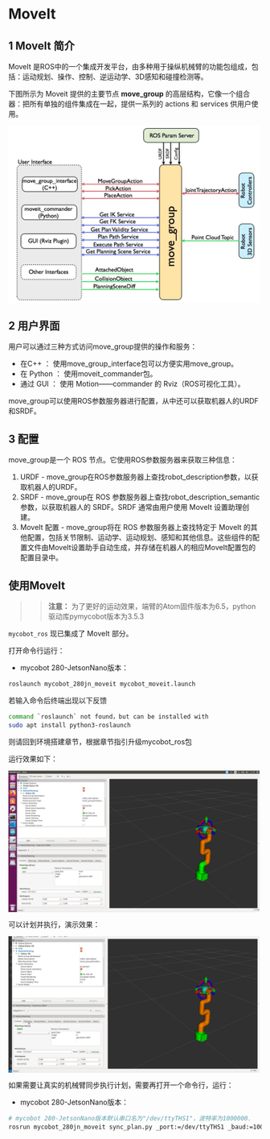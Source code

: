 # MoveIt

## 1 MoveIt 简介

MoveIt 是ROS中的一个集成开发平台，由多种用于操纵机械臂的功能包组成，包括：运动规划、操作、控制、逆运动学、3D感知和碰撞检测等。

下图所示为 Moveit 提供的主要节点 **move_group** 的高层结构，它像一个组合器：把所有单独的组件集成在一起，提供一系列的 actions 和 services 供用户使用。

<img src =../../../../../resource\3-FunctionsAndApplications\6.developmentGuide\ROS\12.1-ROS1\12.1.5-Moveit/moveit-1.png
width ="500"  align = "center">

## 2 用户界面
用户可以通过三种方式访问move_group提供的操作和服务：

* 在C++ ： 使用move_group_interface包可以方便实用move_group。
* 在 Python ： 使用moveit_commander包。
* 通过 GUI ： 使用 Motion——commander 的 Rviz（ROS可视化工具）。

move_group可以使用ROS参数服务器进行配置，从中还可以获取机器人的URDF和SRDF。
## 3 配置
move_group是一个 ROS 节点。它使用ROS参数服务器来获取三种信息：

1. URDF - move_group在ROS参数服务器上查找robot_description参数，以获取机器人的URDF。
2. SRDF - move_group在 ROS 参数服务器上查找robot_description_semantic参数，以获取机器人的 SRDF。SRDF 通常由用户使用 MoveIt 设置助理创建。
3. MoveIt 配置 - move_group将在 ROS 参数服务器上查找特定于 MoveIt 的其他配置，包括关节限制、运动学、运动规划、感知和其他信息。这些组件的配置文件由MoveIt设置助手自动生成，并存储在机器人的相应MoveIt配置包的配置目录中。


## 使用MoveIt

>>**注意：** 为了更好的运动效果，端臂的Atom固件版本为6.5，python驱动库pymycobot版本为3.5.3

`mycobot_ros` 现已集成了 MoveIt 部分。

打开命令行运行：
- mycobot 280-JetsonNano版本：

```bash
roslaunch mycobot_280jn_moveit mycobot_moveit.launch
```
若输入命令后终端出现以下反馈
```bash
command `roslaunch` not found，but can be installed with
sudo apt install python3-roslaunch
```
则请回到环境搭建章节，根据章节指引升级mycobot_ros包

运行效果如下：  

<img src =../../../../../resource\3-FunctionsAndApplications\6.developmentGuide\ROS\12.1-ROS1\12.1.5-Moveit/moveit-2.png
width ="500"  align = "center">

可以计划并执行，演示效果：

<img src =../../../../../resource\3-FunctionsAndApplications\6.developmentGuide\ROS\12.1-ROS1\12.1.5-Moveit/moveit-3.gif
width ="500"  align = "center">

如果需要让真实的机械臂同步执行计划，需要再打开一个命令行，运行：
- mycobot 280-JetsonNano版本：

```bash
# mycobot 280-JetsonNano版本默认串口名为"/dev/ttyTHS1"，波特率为1000000.
rosrun mycobot_280jn_moveit sync_plan.py _port:=/dev/ttyTHS1 _baud:=1000000
```
